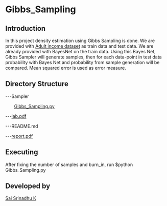 Gibbs_Sampling
======================

Introduction
------------

In this project density estimation using Gibbs Sampling is done. We are provided with [Adult income dataset](https://archive.ics.uci.edu/ml/datasets/adult) as train data and test data. We are already provided with BayesNet on the train data. Using this Bayes Net, Gibbs Sampler will generate samples, then for each data-point in test data probability with Bayes Net and probability from sample generation will be compared. Mean squared error is used as error measure.

Directory Structure
-------------------

---Sampler

&nbsp;&nbsp;&nbsp;&nbsp;&nbsp;&nbsp; [Gibbs_Sampling.py](Sampler/Gibbs_Sampling.py)

---[lab.pdf](lab.pdf)

---README.md

---[report.pdf](report.pdf)

Executing
---------

After fixing the number of samples and burn\_in, run $python Gibbs_Sampling.py

Developed by
------------
[Sai Srinadhu K](https://www.linkedin.com/in/sai-srinadhu-katta-a189ab11b/)
